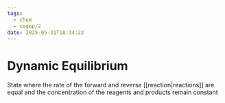 ```yaml
---
tags:
  - chem
  - cegep/2
date: 2025-05-31T18:34:23
---
```


# Dynamic Equilibrium

State where the rate of the forward and reverse [[reaction|reactions]] are equal and the concentration of the reagents and products remain constant